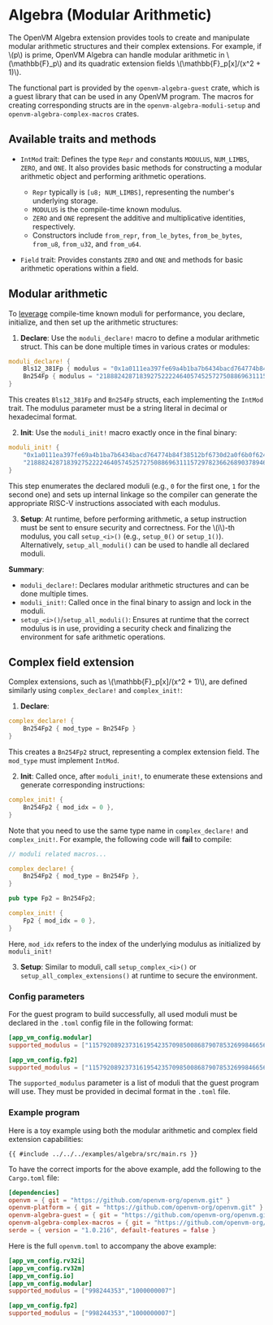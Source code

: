 # Algebra (Modular Arithmetic)

The OpenVM Algebra extension provides tools to create and manipulate modular arithmetic structures and their complex extensions. For example, if \\(p\\) is prime, OpenVM Algebra can handle modular arithmetic in \\(\mathbb{F}\_p\\)​ and its quadratic extension fields \\(\mathbb{F}\_p[x]/(x^2 + 1)\\).

The functional part is provided by the `openvm-algebra-guest` crate, which is a guest library that can be used in any OpenVM program. The macros for creating corresponding structs are in the `openvm-algebra-moduli-setup` and `openvm-algebra-complex-macros` crates.

## Available traits and methods

- `IntMod` trait:
  Defines the type `Repr` and constants `MODULUS`, `NUM_LIMBS`, `ZERO`, and `ONE`. It also provides basic methods for constructing a modular arithmetic object and performing arithmetic operations.

  - `Repr` typically is `[u8; NUM_LIMBS]`, representing the number's underlying storage.
  - `MODULUS` is the compile-time known modulus.
  - `ZERO` and `ONE` represent the additive and multiplicative identities, respectively.
  - Constructors include `from_repr`, `from_le_bytes`, `from_be_bytes`, `from_u8`, `from_u32`, and `from_u64`.

- `Field` trait:
  Provides constants `ZERO` and `ONE` and methods for basic arithmetic operations within a field.

## Modular arithmetic

To [leverage](./overview.md) compile-time known moduli for performance, you declare, initialize, and then set up the arithmetic structures:

1. **Declare**: Use the `moduli_declare!` macro to define a modular arithmetic struct. This can be done multiple times in various crates or modules:

```rust
moduli_declare! {
    Bls12_381Fp { modulus = "0x1a0111ea397fe69a4b1ba7b6434bacd764774b84f38512bf6730d2a0f6b0f6241eabfffeb153ffffb9feffffffffaaab" },
    Bn254Fp { modulus = "21888242871839275222246405745257275088696311157297823662689037894645226208583" },
}
```

This creates `Bls12_381Fp` and `Bn254Fp` structs, each implementing the `IntMod` trait. The modulus parameter must be a string literal in decimal or hexadecimal format.

2. **Init**: Use the `moduli_init!` macro exactly once in the final binary:

```rust
moduli_init! {
    "0x1a0111ea397fe69a4b1ba7b6434bacd764774b84f38512bf6730d2a0f6b0f6241eabfffeb153ffffb9feffffffffaaab",
    "21888242871839275222246405745257275088696311157297823662689037894645226208583"
}
```

This step enumerates the declared moduli (e.g., `0` for the first one, `1` for the second one) and sets up internal linkage so the compiler can generate the appropriate RISC-V instructions associated with each modulus.

3. **Setup**: At runtime, before performing arithmetic, a setup instruction must be sent to ensure security and correctness. For the \\(i\\)-th modulus, you call `setup_<i>()` (e.g., `setup_0()` or `setup_1()`). Alternatively, `setup_all_moduli()` can be used to handle all declared moduli.

**Summary**:

- `moduli_declare!`: Declares modular arithmetic structures and can be done multiple times.
- `moduli_init!`: Called once in the final binary to assign and lock in the moduli.
- `setup_<i>()`/`setup_all_moduli()`: Ensures at runtime that the correct modulus is in use, providing a security check and finalizing the environment for safe arithmetic operations.

## Complex field extension

Complex extensions, such as \\(\mathbb{F}\_p[x]/(x^2 + 1)\\), are defined similarly using `complex_declare!` and `complex_init!`:

1. **Declare**:

```rust
complex_declare! {
    Bn254Fp2 { mod_type = Bn254Fp }
}
```

This creates a `Bn254Fp2` struct, representing a complex extension field. The `mod_type` must implement `IntMod`.

2. **Init**: Called once, after `moduli_init!`, to enumerate these extensions and generate corresponding instructions:

```rust
complex_init! {
    Bn254Fp2 { mod_idx = 0 },
}
```

Note that you need to use the same type name in `complex_declare!` and `complex_init!`. For example, the following code will **fail** to compile:

```rust
// moduli related macros...

complex_declare! {
    Bn254Fp2 { mod_type = Bn254Fp },
}

pub type Fp2 = Bn254Fp2;

complex_init! {
    Fp2 { mod_idx = 0 },
}
```

Here, `mod_idx` refers to the index of the underlying modulus as initialized by `moduli_init!`

3. **Setup**: Similar to moduli, call `setup_complex_<i>()` or `setup_all_complex_extensions()` at runtime to secure the environment.

### Config parameters

For the guest program to build successfully, all used moduli must be declared in the `.toml` config file in the following format:

```toml
[app_vm_config.modular]
supported_modulus = ["115792089237316195423570985008687907853269984665640564039457584007908834671663"]

[app_vm_config.fp2]
supported_modulus = ["115792089237316195423570985008687907853269984665640564039457584007908834671663"]
```

The `supported_modulus` parameter is a list of moduli that the guest program will use. They must be provided in decimal format in the `.toml` file.

### Example program

Here is a toy example using both the modular arithmetic and complex field extension capabilities:

```rust,no_run,noplayground
{{ #include ../../../examples/algebra/src/main.rs }}
```

To have the correct imports for the above example, add the following to the `Cargo.toml` file:

```toml
[dependencies]
openvm = { git = "https://github.com/openvm-org/openvm.git" }
openvm-platform = { git = "https://github.com/openvm-org/openvm.git" }
openvm-algebra-guest = { git = "https://github.com/openvm-org/openvm.git" }
openvm-algebra-complex-macros = { git = "https://github.com/openvm-org/openvm.git" }
serde = { version = "1.0.216", default-features = false }
```

Here is the full `openvm.toml` to accompany the above example:

```toml
[app_vm_config.rv32i]
[app_vm_config.rv32m]
[app_vm_config.io]
[app_vm_config.modular]
supported_modulus = ["998244353","1000000007"]

[app_vm_config.fp2]
supported_modulus = ["998244353","1000000007"]
```
